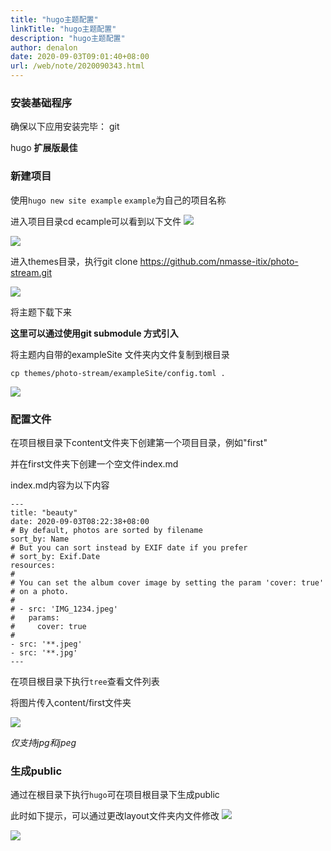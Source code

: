 ```yaml
---
title: "hugo主题配置"
linkTitle: "hugo主题配置"
description: "hugo主题配置"
author: denalon
date: 2020-09-03T09:01:40+08:00
url: /web/note/2020090343.html
---
```


### 安装基础程序
确保以下应用安装完毕：
git

hugo **扩展版最佳**


### 新建项目

使用`hugo new site example` `example`为自己的项目名称

进入项目目录cd ecample可以看到以下文件
![](https://cdn.jsdelivr.net/gh/denalon/gh-6/image/2020/2020090301.png)


![](https://cdn.jsdelivr.net/gh/denalon/gh-6/image/2020/2020090302.png)

进入themes目录，执行git clone https://github.com/nmasse-itix/photo-stream.git


![](https://cdn.jsdelivr.net/gh/denalon/gh-6/image/2020/2020090303.png)

将主题下载下来

**这里可以通过使用git submodule 方式引入**


将主题内自带的exampleSite 文件夹内文件复制到根目录


```
cp themes/photo-stream/exampleSite/config.toml .
```

![](https://cdn.jsdelivr.net/gh/denalon/gh-6/image/2020/2020090304.png)

### 配置文件

在项目根目录下content文件夹下创建第一个项目目录，例如"first"

并在first文件夹下创建一个空文件index.md

index.md内容为以下内容

```
---
title: "beauty"
date: 2020-09-03T08:22:38+08:00
# By default, photos are sorted by filename
sort_by: Name
# But you can sort instead by EXIF date if you prefer
# sort_by: Exif.Date
resources:
# 
# You can set the album cover image by setting the param 'cover: true'
# on a photo.
# 
# - src: 'IMG_1234.jpeg'
#   params:
#     cover: true
#
- src: '**.jpeg'
- src: '**.jpg'
---
```

在项目根目录下执行`tree`查看文件列表

将图片传入content/first文件夹

![](https://cdn.jsdelivr.net/gh/denalon/gh-6/image/2020/2020090307.png)

*仅支持jpg和jpeg*


### 生成public

通过在根目录下执行`hugo`可在项目根目录下生成public

此时如下提示，可以通过更改layout文件夹内文件修改
![](https://cdn.jsdelivr.net/gh/denalon/gh-6/image/2020/2020090305.png)



![](https://cdn.jsdelivr.net/gh/denalon/gh-6/image/2020/2020090306.png)
